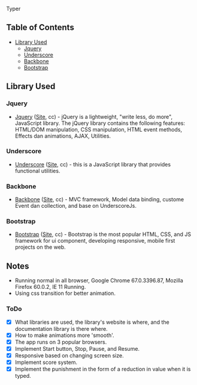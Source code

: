 Typer

## Table of Contents

* [Library Used](#library_used)
  * [Jquery](#jquery)
  * [Underscore](#underscore)
  * [Backbone](#backbone)
  * [Bootstrap](#bootstrap)


<a name='library_used'></a>
## Library Used

<a name='jquery'></a>
### Jquery

* [Jquery][repo-jquery] ([Site][website-jquery], cc) - jQuery is a lightweight, "write less, do more", JavaScript library. The jQuery library contains the following features: HTML/DOM manipulation, CSS manipulation, HTML event methods, Effects dan animations, AJAX, Utilities.

[repo-jquery]: https://github.com/jquery/jquery
[website-jquery]: https://jquery.com/

<a name='underscore'></a>
### Underscore

* [Underscore][repo-underscore] ([Site][website-underscore], cc) - this is a JavaScript library that provides functional utilities.

[repo-underscore]: https://github.com/jashkenas/underscore
[website-underscore]: https://underscorejs.org/

<a name='backbone'></a>
### Backbone

* [Backbone][repo-backbone] ([Site][website-backbone], cc) - MVC framework, Model data binding, custome Event dan collection, and base on UnderscoreJs.

[repo-backbone]: https://github.com/jashkenas/backbone
[website-backbone]: http://backbonejs.org/

<a name='bootstrap'></a>
### Bootstrap

* [Bootstrap][repo-bootstrap] ([Site][website-bootstrap], cc) - Bootstrap is the most popular HTML, CSS, and JS framework for ui component, developing responsive, mobile first projects on the web.

[repo-bootstrap]: https://github.com/twbs/bootstrap
[website-bootstrap]: http://getbootstrap.com/


## Notes
* Running normal in all browser, Google Chrome 67.0.3396.87, Mozilla Firefox 60.0.2, IE 11 Running.
* Using css transition for better animation.

### ToDo

- [x] What libraries are used, the library's website is where, and the documentation library is there where.
- [x] How to make animations more 'smooth'.
- [x] The app runs on 3 popular browsers.
- [x] Implement Start button, Stop, Pause, and Resume.
- [x] Responsive based on changing screen size.
- [x] Implement score system.
- [x] Implement the punishment in the form of a reduction in value when it is typed.